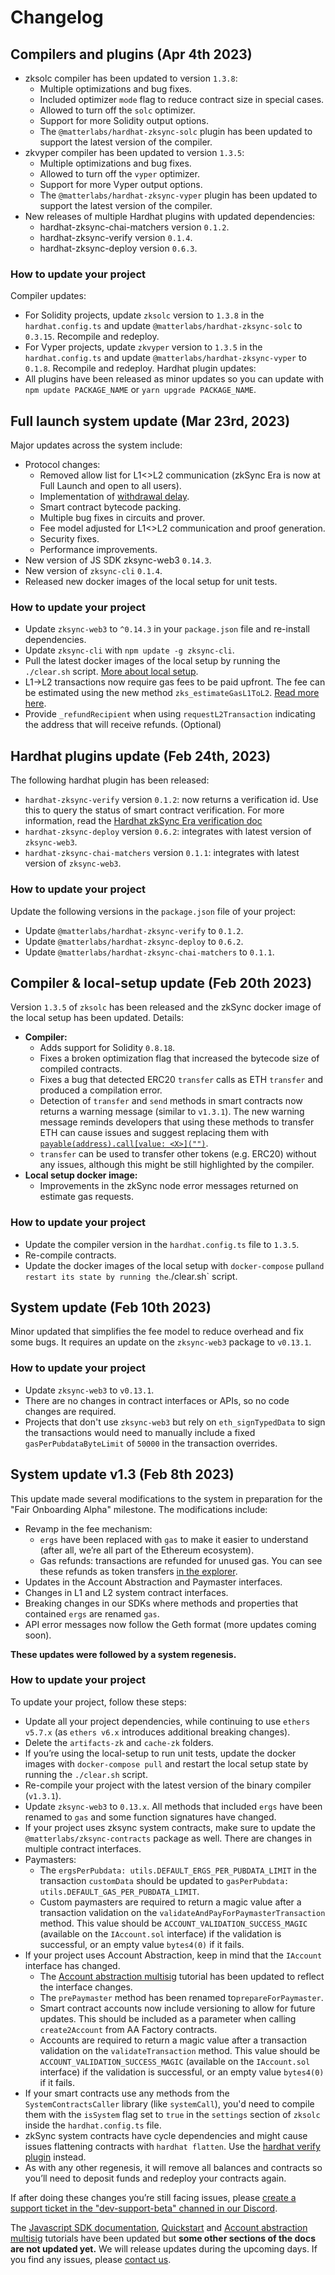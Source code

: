 # Changelog

## Compilers and plugins (Apr 4th 2023)

- zksolc compiler has been updated to version `1.3.8`:
  - Multiple optimizations and bug fixes.
  - Included optimizer `mode` flag to reduce contract size in special cases.
  - Allowed to turn off the `solc` optimizer.
  - Support for more Solidity output options.
  - The `@matterlabs/hardhat-zksync-solc` plugin has been updated to support the latest version of the compiler.
- zkvyper compiler has been updated to version `1.3.5`: 
  - Multiple optimizations and bug fixes.
  - Allowed to turn off the `vyper` optimizer.
  - Support for more Vyper output options.
  - The `@matterlabs/hardhat-zksync-vyper` plugin has been updated to support the latest version of the compiler.
- New releases of multiple Hardhat plugins with updated dependencies:
  - hardhat-zksync-chai-matchers version `0.1.2`.
  - hardhat-zksync-verify version `0.1.4`.
  - hardhat-zksync-deploy version `0.6.3`.

### How to update your project

Compiler updates:
  - For Solidity projects, update `zksolc` version to `1.3.8` in the `hardhat.config.ts` and update `@matterlabs/hardhat-zksync-solc` to `0.3.15`. Recompile and redeploy.
  - For Vyper projects, update `zkvyper` version to `1.3.5` in the `hardhat.config.ts` and update `@matterlabs/hardhat-zksync-vyper` to `0.1.8`. Recompile and redeploy.
Hardhat plugin updates:
  - All plugins have been released as minor updates so you can update with `npm update PACKAGE_NAME` or `yarn upgrade PACKAGE_NAME`.

## Full launch system update (Mar 23rd, 2023)

Major updates across the system include:

- Protocol changes:
  - Removed allow list for L1<>L2 communication (zkSync Era is now at Full Launch and open to all users).
  - Implementation of [withdrawal delay]().
  - Smart contract bytecode packing.
  - Multiple bug fixes in circuits and prover.
  - Fee model adjusted for L1<>L2 communication and proof generation.
  - Security fixes.
  - Performance improvements.
- New version of JS SDK zksync-web3 `0.14.3`.
- New version of `zksync-cli` `0.1.4`.
- Released new docker images of the local setup for unit tests.

### How to update your project

- Update `zksync-web3` to `^0.14.3` in your `package.json` file and re-install dependencies.
- Update `zksync-cli` with `npm update -g zksync-cli`.
- Pull the latest docker images of the local setup by running the `./clear.sh` script. [More about local setup]().
- L1->L2 transactions now require gas fees to be paid upfront. The fee can be estimated using the new method `zks_estimateGasL1ToL2`. [Read more here]().
- Provide `_refundRecipient` when using `requestL2Transaction` indicating the address that will receive refunds. (Optional)


## Hardhat plugins update (Feb 24th, 2023)

The following hardhat plugin has been released:

- `hardhat-zksync-verify` version `0.1.2`: now returns a verification id. Use this to query the status of smart contract verification. For more information, read the [Hardhat zkSync Era verification doc]()
- `hardhat-zksync-deploy` version `0.6.2`: integrates with latest version of `zksync-web3`.
- `hardhat-zksync-chai-matchers` version `0.1.1`: integrates with latest version of `zksync-web3`.

### How to update your project

Update the following versions in the `package.json` file of your project:

- Update `@matterlabs/hardhat-zksync-verify` to `0.1.2`.
- Update `@matterlabs/hardhat-zksync-deploy` to `0.6.2`.
- Update `@matterlabs/hardhat-zksync-chai-matchers` to `0.1.1`.


## Compiler & local-setup update (Feb 20th 2023)

Version `1.3.5` of `zksolc` has been released and the zkSync docker image of the local setup has been updated. Details:

- **Compiler:**
  - Adds support for Solidity `0.8.18`.
  - Fixes a broken optimization flag that increased the bytecode size of compiled contracts.
  - Fixes a bug that detected ERC20 `transfer` calls as ETH `transfer` and produced a compilation error. 
  - Detection of `transfer` and `send` methods in smart contracts now returns a warning message (similar to `v1.3.1`). The new warning message reminds developers that using these methods to transfer ETH can cause issues and suggest replacing them with [`payable(address).call[value: <X>]("")`]().
  - `transfer` can be used to transfer other tokens (e.g. ERC20) without any issues, although this might be still highlighted by the compiler.
- **Local setup docker image:**
  - Improvements in the zkSync node error messages returned on estimate gas requests.

### How to update your project

- Update the compiler version in the `hardhat.config.ts` file to `1.3.5`.
- Re-compile contracts.
- Update the docker images of the local setup with `docker-compose` pull` and restart its state by running the `./clear.sh` script.



## System update (Feb 10th 2023)

Minor updated that simplifies the fee model to reduce overhead and fix some bugs. It requires an update on the `zksync-web3` package to `v0.13.1`.

### How to update your project

- Update `zksync-web3` to `v0.13.1`.
- There are no changes in contract interfaces or APIs, so no code changes are required.
- Projects that don't use `zksync-web3` but rely on `eth_signTypedData` to sign the transactions would need to manually include a fixed `gasPerPubdataByteLimit` of `50000` in the transaction overrides.


## System update v1.3 (Feb 8th 2023)

This update made several modifications to the system in preparation for the "Fair Onboarding Alpha" milestone. The modifications include:

- Revamp in the fee mechanism:
  - `ergs` have been replaced with `gas` to make it easier to understand (after all, we’re all part of the Ethereum ecosystem).
  - Gas refunds: transactions are refunded for unused gas. You can see these refunds as token transfers [in the explorer](https://explorer.zksync.io/).
- Updates in the Account Abstraction and Paymaster interfaces.
- Changes in L1 and L2 system contract interfaces.
- Breaking changes in our SDKs where methods and properties that contained `ergs` are renamed `gas`.
- API error messages now follow the Geth format (more updates coming soon).

**These updates were followed by a system regenesis.**

### How to update your project

To update your project, follow these steps:

- Update all your project dependencies, while continuing to use `ethers v5.7.x` (as `ethers v6.x` introduces additional breaking changes).
- Delete the `artifacts-zk` and `cache-zk` folders.
- If you’re using the local-setup to run unit tests, update the docker images with `docker-compose pull` and restart the local setup state by running the `./clear.sh` script.
- Re-compile your project with the latest version of the binary compiler (`v1.3.1`).
- Update `zksync-web3` to `0.13.x`. All methods that included `ergs` have been renamed to `gas` and some function signatures have changed.
- If your project uses zksync system contracts, make sure to update the `@matterlabs/zksync-contracts` package as well. There are changes in multiple contract interfaces.
- Paymasters: 
  - The `ergsPerPubdata: utils.DEFAULT_ERGS_PER_PUBDATA_LIMIT` in the transaction `customData` should be updated to `gasPerPubdata: utils.DEFAULT_GAS_PER_PUBDATA_LIMIT`. 
  - Custom paymasters are required to return a magic value after a transaction validation on the `validateAndPayForPaymasterTransaction` method. This value should be `ACCOUNT_VALIDATION_SUCCESS_MAGIC` (available on the `IAccount.sol` interface) if the validation is successful, or an empty value `bytes4(0)` if it fails.
- If your project uses Account Abstraction, keep in mind that the `IAccount` interface has changed. 
  - The [Account abstraction multisig]() tutorial has been updated to reflect the interface changes.
  - The `prePaymaster` method has been renamed to`prepareForPaymaster`.
  - Smart contract accounts now include versioning to allow for future updates. This should be included as a parameter when calling `create2Account` from AA Factory contracts.
  - Accounts are required to return a magic value after a transaction validation on the `validateTransaction` method. This value should be `ACCOUNT_VALIDATION_SUCCESS_MAGIC` (available on the `IAccount.sol` interface) if the validation is successful, or an empty value `bytes4(0)` if it fails.
- If your smart contracts use any methods from the `SystemContractsCaller` library (like `systemCall`), you'd need to compile them with the `isSystem` flag set to `true` in the `settings` section of `zksolc` inside the `hardhat.config.ts` file.
- zkSync system contracts have cycle dependencies and might cause issues flattening contracts with `hardhat flatten`. Use the [hardhat verify plugin]() instead.
- As with any other regenesis, it will remove all balances and contracts so you’ll need to deposit funds and redeploy your contracts again.

If after doing these changes you’re still facing issues, please [create a support ticket in the "dev-support-beta" channed in our Discord](https://join.zksync.dev/).

The [Javascript SDK documentation](), [Quickstart]() and [Account abstraction multisig]() tutorials have been updated but **some other sections of the docs are not updated yet.** We will release updates during the upcoming days. If you find any issues, please [contact us](https://join.zksync.dev/).

